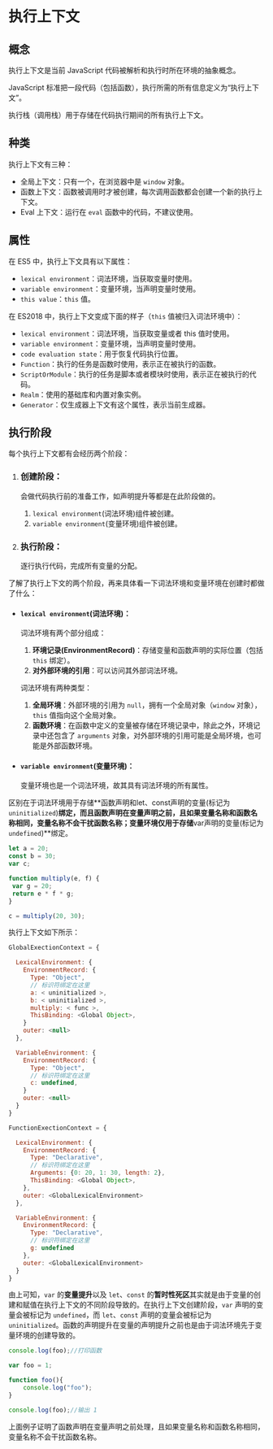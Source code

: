 # 执行上下文

## 概念

执行上下文是当前 JavaScript 代码被解析和执行时所在环境的抽象概念。

JavaScript 标准把一段代码（包括函数），执行所需的所有信息定义为“执行上下文”。

执行栈（调用栈）用于存储在代码执行期间的所有执行上下文。

## 种类

执行上下文有三种：

- 全局上下文：只有一个，在浏览器中是 `window` 对象。
- 函数上下文：函数被调用时才被创建，每次调用函数都会创建一个新的执行上下文。
- Eval 上下文：运行在 `eval` 函数中的代码，不建议使用。

## 属性

在 ES5 中，执行上下文具有以下属性：

- `lexical environment`：词法环境，当获取变量时使用。
- `variable environment`：变量环境，当声明变量时使用。
- `this value`：`this` 值。

在 ES2018 中，执行上下文变成下面的样子（`this` 值被归入词法环境中）：

- `lexical environment`：词法环境，当获取变量或者 this 值时使用。
- `variable environment`：变量环境，当声明变量时使用。
- `code evaluation state`：用于恢复代码执行位置。
- `Function`：执行的任务是函数时使用，表示正在被执行的函数。
- `ScriptOrModule`：执行的任务是脚本或者模块时使用，表示正在被执行的代码。
- `Realm`：使用的基础库和内置对象实例。
- `Generator`：仅生成器上下文有这个属性，表示当前生成器。

## 执行阶段

每个执行上下文都有会经历两个阶段：

1. ### 创建阶段：
   会做代码执行前的准备工作，如声明提升等都是在此阶段做的。

   1. `lexical environment`(词法环境)组件被创建。
   2. `variable environment`(变量环境)组件被创建。

2. ### 执行阶段：
    逐行执行代码，完成所有变量的分配。

了解了执行上下文的两个阶段，再来具体看一下词法环境和变量环境在创建时都做了什么：

- #### `lexical environment`(词法环境)：

   词法环境有两个部分组成：

   1. **环境记录(EnvironmentRecord)**：存储变量和函数声明的实际位置（包括 `this` 绑定）。
   2. **对外部环境的引用**：可以访问其外部词法环境。

   词法环境有两种类型：

   1. **全局环境**：外部环境的引用为 `null`，拥有一个全局对象（`window` 对象），`this` 值指向这个全局对象。
   1. **函数环境**：在函数中定义的变量被存储在环境记录中，除此之外，环境记录中还包含了 `arguments` 对象，对外部环境的引用可能是全局环境，也可能是外部函数环境。

- #### `variable environment`(变量环境)：

   变量环境也是一个词法环境，故其具有词法环境的所有属性。
   

区别在于词法环境用于存储**函数声明和let、const声明的变量(标记为`uninitialized`)**绑定，而且函数声明在变量声明之前，且如果变量名称和函数名称相同，变量名称不会干扰函数名称；变量环境仅用于存储**var声明的变量(标记为 `undefined`)**绑定。

```javascript
let a = 20;  
const b = 30;  
var c;

function multiply(e, f) {  
 var g = 20;  
 return e * f * g;  
}

c = multiply(20, 30);
```

执行上下文如下所示：

```javascript
GlobalExectionContext = {

  LexicalEnvironment: {  
    EnvironmentRecord: {  
      Type: "Object",  
      // 标识符绑定在这里  
      a: < uninitialized >,  
      b: < uninitialized >,  
      multiply: < func >,
      ThisBinding: <Global Object>,
    }  
    outer: <null>  
  },

  VariableEnvironment: {  
    EnvironmentRecord: {  
      Type: "Object",  
      // 标识符绑定在这里  
      c: undefined,  
    }  
    outer: <null>  
  }  
}

FunctionExectionContext = {  

  LexicalEnvironment: {  
    EnvironmentRecord: {  
      Type: "Declarative",  
      // 标识符绑定在这里  
      Arguments: {0: 20, 1: 30, length: 2},
      ThisBinding: <Global Object>,
    },  
    outer: <GlobalLexicalEnvironment>  
  },

  VariableEnvironment: {  
    EnvironmentRecord: {  
      Type: "Declarative",  
      // 标识符绑定在这里  
      g: undefined  
    },  
    outer: <GlobalLexicalEnvironment>  
  }  
}
```

由上可知，`var` 的**变量提升**以及 `let`、`const` 的**暂时性死区**其实就是由于变量的创建和赋值在执行上下文的不同阶段导致的。在执行上下文创建阶段，`var` 声明的变量会被标记为 `undefined`，而 `let`、`const` 声明的变量会被标记为 `uninitialized`。函数的声明提升在变量的声明提升之前也是由于词法环境先于变量环境的创建导致的。

```javascript
console.log(foo);//打印函数

var foo = 1;

function foo(){
    console.log("foo");
}

console.log(foo);//输出 1
```

上面例子证明了函数声明在变量声明之前处理，且如果变量名称和函数名称相同，变量名称不会干扰函数名称。